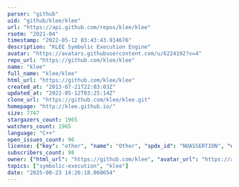 ```yaml
---
parser: "github"
uid: "github/klee/klee"
url: "https://api.github.com/repos/klee/klee"
rsotm: "2021-04"
timestamp: "2022-05-12 03:43:43.914676"
description: "KLEE Symbolic Execution Engine"
avatar: "https://avatars.githubusercontent.com/u/6224192?v=4"
repo_url: "https://github.com/klee/klee"
name: "klee"
full_name: "klee/klee"
html_url: "https://github.com/klee/klee"
created_at: "2013-07-21T22:03:03Z"
updated_at: "2022-05-12T03:25:14Z"
clone_url: "https://github.com/klee/klee.git"
homepage: "http://klee.github.io/"
size: 7747
stargazers_count: 1965
watchers_count: 1965
language: "C++"
open_issues_count: 96
license: {"key": "other", "name": "Other", "spdx_id": "NOASSERTION", "url": null, "node_id": "MDc6TGljZW5zZTA="}
subscribers_count: 98
owner: {"html_url": "https://github.com/klee", "avatar_url": "https://avatars.githubusercontent.com/u/6224192?v=4", "login": "klee", "type": "Organization"}
topics: ["symbolic-execution", "klee"]
date: "2025-08-23 14:26:18.060654"
---
```

